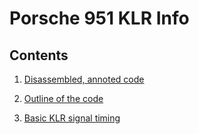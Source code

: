 # Porsche 951 KLR Info

## Contents

1. [Disassembled, annoted code](Stock1987_951KLR.asm)

2. [Outline of the code](outline_of_code.md)

3. [Basic KLR signal timing](klr_signal_timing.md)

